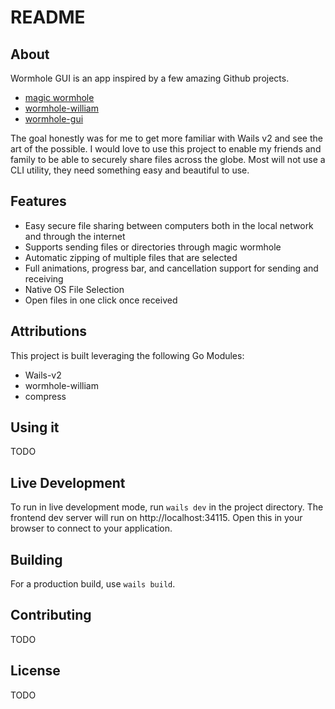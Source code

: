 # README

## About

Wormhole GUI is an app inspired by a few amazing Github projects. 
* [magic wormhole](https://magic-wormhole.readthedocs.io/en/latest/)
* [wormhole-william](https://github.com/psanford/wormhole-william)
* [wormhole-gui](https://github.com/Jacalz/wormhole-gui)

The goal honestly was for me to get more familiar with Wails v2 and see the art of the possible. I would love to use this project to enable my friends and family to be able to securely share files across the globe. Most will not use a CLI utility, they need something easy and beautiful to use. 

## Features

* Easy secure file sharing between computers both in the local network and through the internet
* Supports sending files or directories through magic wormhole
* Automatic zipping of multiple files that are selected
* Full animations, progress bar, and cancellation support for sending and receiving
* Native OS File Selection
* Open files in one click once received

## Attributions

This project is built leveraging the following Go Modules:
* Wails-v2
* wormhole-william
* compress

## Using it

TODO

## Live Development

To run in live development mode, run `wails dev` in the project directory. The frontend dev server will run
on http://localhost:34115. Open this in your browser to connect to your application.

## Building

For a production build, use `wails build`.

## Contributing

TODO

## License

TODO